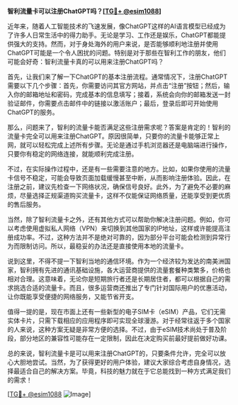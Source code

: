 **智利流量卡可以注册ChatGPT吗？[[TG💪+ @esim1088](https://t.me/s/esim1088)]**

近年来，随着人工智能技术的飞速发展，像ChatGPT这样的AI语言模型已经成为了许多人日常生活中的得力助手。无论是学习、工作还是娱乐，ChatGPT都能提供强大的支持。然而，对于身处海外的用户来说，是否能够顺利地注册并使用ChatGPT可能是一个令人困扰的问题。特别是对于那些在智利工作的朋友，他们可能会好奇：智利流量卡真的可以用来注册ChatGPT吗？

首先，让我们来了解一下ChatGPT的基本注册流程。通常情况下，注册ChatGPT需要以下几个步骤：首先，你需要访问其官方网站，并点击“注册”按钮；然后，输入你的邮箱地址和密码，完成基本的信息填写；接着，系统会向你的邮箱发送一封验证邮件，你需要点击邮件中的链接以激活账户；最后，登录后即可开始使用ChatGPT的服务。

那么，问题来了，智利的流量卡能否满足这些注册需求呢？答案是肯定的！智利的流量卡完全可以用来注册ChatGPT。原因很简单，只要你的流量卡能够正常上网，就可以轻松完成上述所有步骤。无论是通过手机浏览器还是电脑端进行操作，只要你有稳定的网络连接，就能顺利完成注册。

不过，在实际操作过程中，还是有一些需要注意的地方。比如，如果你使用的流量卡信号不稳定，可能会导致页面加载缓慢甚至中断，从而影响注册体验。因此，在注册之前，建议先检查一下网络状况，确保信号良好。此外，为了避免不必要的麻烦，尽量选择正规渠道购买流量卡，这样不仅能保证网络质量，还能享受到更优质的售后服务。

当然，除了智利流量卡之外，还有其他方式可以帮助你解决注册问题。例如，你可以考虑使用虚拟私人网络（VPN）来切换到其他国家的IP地址，这样或许能提高注册成功率。不过，这种方法并不是绝对可靠的，因为部分平台可能会检测到异常行为而限制访问。所以，最稳妥的办法还是直接使用本地的流量卡。

说到这里，不得不提一下智利当地的通信环境。作为一个经济较为发达的南美洲国家，智利拥有先进的通讯基础设施，各大运营商提供的流量套餐种类繁多，价格也相对合理。这意味着，无论你是短期旅行者还是长期居住者，都可以根据自己的需求挑选合适的流量卡。而且，很多运营商还推出了专门针对国际用户的优惠活动，让你既能享受便捷的网络服务，又能节省开支。

值得一提的是，现在市面上还有一些新型的电子SIM卡（eSIM）产品，它们无需实体卡片，只需下载相应的应用程序即可实现全球漫游。对于经常往返于多个国家的人来说，这种方案无疑是非常方便的选择。不过，由于eSIM技术尚处于普及阶段，部分地区的兼容性可能存在一定限制，因此在决定购买前最好提前做好功课。

总的来说，智利流量卡是可以用来注册ChatGPT的，只要条件允许，完全可以放心大胆地尝试。当然，为了获得更好的用户体验，建议大家综合考虑自身情况，选择最适合自己的解决方案。毕竟，科技的魅力就在于它总能找到一种方式满足我们的需求！

[[TG💪+ @esim1088](https://t.me/s/esim1088) ![Image](https://i.postimg.cc/4NQfJmqS/Snipaste-2025-05-13-00-14-12.png)]